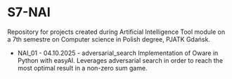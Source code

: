 # S7-NAI
Repository for projects created during Artificial Intelligence Tool module on a 7th semestre on Computer science in Polish degree, PJATK Gdańsk.
- NAI_01 - 04.10.2025 - adversarial_search
Implementation of Oware in Python with easyAI. Leverages adversarial search in order to reach the most optimal result in a non-zero sum game.
